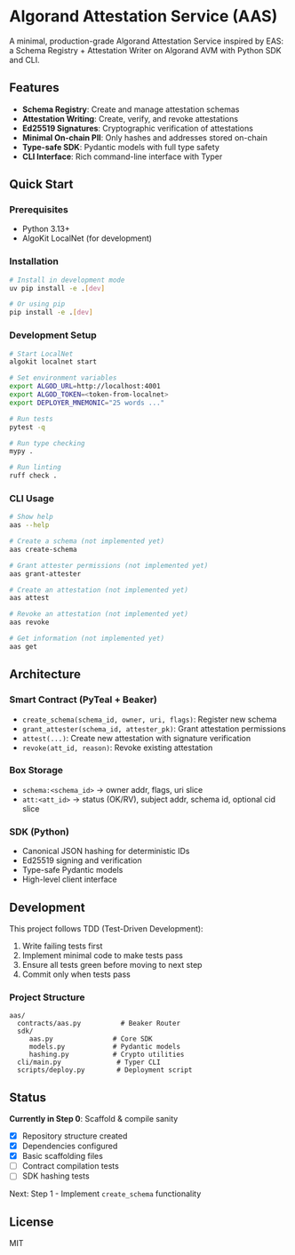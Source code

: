 # Algorand Attestation Service (AAS)

A minimal, production-grade Algorand Attestation Service inspired by EAS: a Schema Registry + Attestation Writer on Algorand AVM with Python SDK and CLI.

## Features

- **Schema Registry**: Create and manage attestation schemas
- **Attestation Writing**: Create, verify, and revoke attestations
- **Ed25519 Signatures**: Cryptographic verification of attestations  
- **Minimal On-chain PII**: Only hashes and addresses stored on-chain
- **Type-safe SDK**: Pydantic models with full type safety
- **CLI Interface**: Rich command-line interface with Typer

## Quick Start

### Prerequisites

- Python 3.13+
- AlgoKit LocalNet (for development)

### Installation

```bash
# Install in development mode
uv pip install -e .[dev]

# Or using pip
pip install -e .[dev]
```

### Development Setup

```bash
# Start LocalNet
algokit localnet start

# Set environment variables
export ALGOD_URL=http://localhost:4001
export ALGOD_TOKEN=<token-from-localnet>
export DEPLOYER_MNEMONIC="25 words ..."

# Run tests
pytest -q

# Run type checking
mypy .

# Run linting
ruff check .
```

### CLI Usage

```bash
# Show help
aas --help

# Create a schema (not implemented yet)
aas create-schema

# Grant attester permissions (not implemented yet)  
aas grant-attester

# Create an attestation (not implemented yet)
aas attest

# Revoke an attestation (not implemented yet)
aas revoke

# Get information (not implemented yet)
aas get
```

## Architecture

### Smart Contract (PyTeal + Beaker)
- `create_schema(schema_id, owner, uri, flags)`: Register new schema
- `grant_attester(schema_id, attester_pk)`: Grant attestation permissions
- `attest(...)`: Create new attestation with signature verification
- `revoke(att_id, reason)`: Revoke existing attestation

### Box Storage
- `schema:<schema_id>` -> owner addr, flags, uri slice
- `att:<att_id>` -> status (OK/RV), subject addr, schema id, optional cid slice

### SDK (Python)
- Canonical JSON hashing for deterministic IDs
- Ed25519 signing and verification
- Type-safe Pydantic models
- High-level client interface

## Development

This project follows TDD (Test-Driven Development):

1. Write failing tests first
2. Implement minimal code to make tests pass  
3. Ensure all tests green before moving to next step
4. Commit only when tests pass

### Project Structure

```
aas/
  contracts/aas.py          # Beaker Router
  sdk/
     aas.py               # Core SDK
     models.py            # Pydantic models  
     hashing.py           # Crypto utilities
  cli/main.py              # Typer CLI
  scripts/deploy.py        # Deployment script
```

## Status

**Currently in Step 0**: Scaffold & compile sanity

- [x] Repository structure created
- [x] Dependencies configured  
- [x] Basic scaffolding files
- [ ] Contract compilation tests
- [ ] SDK hashing tests

Next: Step 1 - Implement `create_schema` functionality

## License

MIT